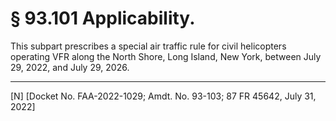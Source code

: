 # § 93.101   Applicability.

This subpart prescribes a special air traffic rule for civil helicopters operating VFR along the North Shore, Long Island, New York, between July 29, 2022, and July 29, 2026.



---

[N] [Docket No. FAA-2022-1029; Amdt. No. 93-103; 87 FR 45642, July 31, 2022]




